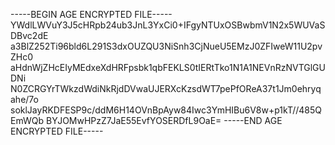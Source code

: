 -----BEGIN AGE ENCRYPTED FILE-----
YWdlLWVuY3J5cHRpb24ub3JnL3YxCi0+IFgyNTUxOSBwbmV1N2x5WUVaSDBvc2dE
a3BlZ252Ti96bld6L291S3dxOUZQU3NiSnh3CjNueU5EMzJ0ZFIweW11U2pvZHc0
aHdnWjZHcEIyMEdxeXdHRFpsbk1qbFEKLS0tIERtTko1N1A1NEVnRzNVTGlGUDNi
N0ZCRGYrTWkzdWdiNkRjdDVwaUJERXcKzsdWT7pePfOReA37t1Jm0ehryqahe/7o
soklJayRKDFESP9c/ddM6H14OVnBpAyw84Iwc3YmHIBu6V8w+p1kT//485QEmWQb
BYJOMwHPzZ7JaE55EvfYOSERDfL9OaE=
-----END AGE ENCRYPTED FILE-----
